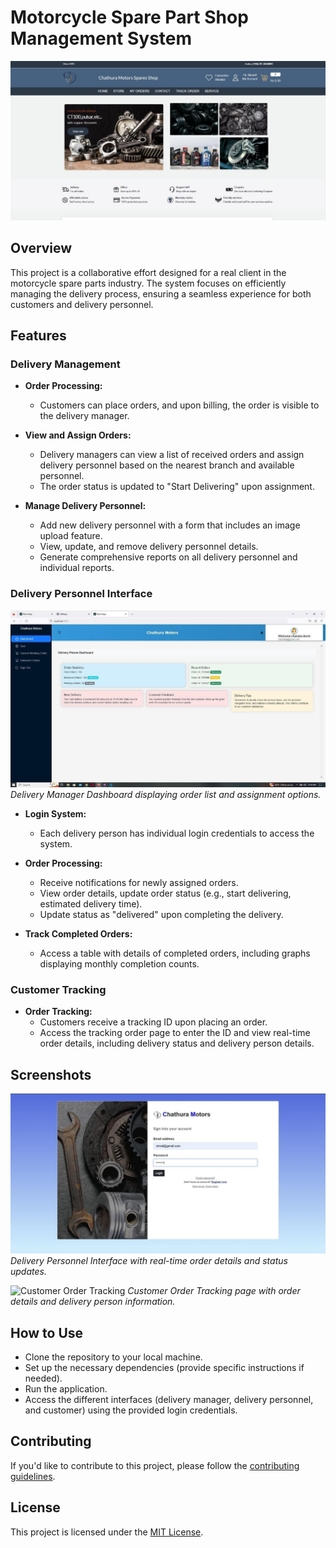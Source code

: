 # Motorcycle Spare Part Shop Management System

![Home Page](/screenshots/ss_2.jpg)

## Overview

This project is a collaborative effort designed for a real client in the motorcycle spare parts industry. The system focuses on efficiently managing the delivery process, ensuring a seamless experience for both customers and delivery personnel.

## Features

### Delivery Management

- **Order Processing:**
  - Customers can place orders, and upon billing, the order is visible to the delivery manager.

- **View and Assign Orders:**
  - Delivery managers can view a list of received orders and assign delivery personnel based on the nearest branch and available personnel.
  - The order status is updated to "Start Delivering" upon assignment.

- **Manage Delivery Personnel:**
  - Add new delivery personnel with a form that includes an image upload feature.
  - View, update, and remove delivery personnel details.
  - Generate comprehensive reports on all delivery personnel and individual reports.

### Delivery Personnel Interface

![Delivery Manager Dashboard](/screenshots/ss_15.jpg)
*Delivery Manager Dashboard displaying order list and assignment options.*

- **Login System:**
  - Each delivery person has individual login credentials to access the system.

- **Order Processing:**
  - Receive notifications for newly assigned orders.
  - View order details, update order status (e.g., start delivering, estimated delivery time).
  - Update status as "delivered" upon completing the delivery.

- **Track Completed Orders:**
  - Access a table with details of completed orders, including graphs displaying monthly completion counts.

### Customer Tracking

- **Order Tracking:**
  - Customers receive a tracking ID upon placing an order.
  - Access the tracking order page to enter the ID and view real-time order details, including delivery status and delivery person details.

## Screenshots



![Delivery Personnel Interface](/screenshots/ss_1.jpg)
*Delivery Personnel Interface with real-time order details and status updates.*

![Customer Order Tracking](/screenshots/customer_order_tracking.png)
*Customer Order Tracking page with order details and delivery person information.*

## How to Use

- Clone the repository to your local machine.
- Set up the necessary dependencies (provide specific instructions if needed).
- Run the application.
- Access the different interfaces (delivery manager, delivery personnel, and customer) using the provided login credentials.

## Contributing

If you'd like to contribute to this project, please follow the [contributing guidelines](CONTRIBUTING.md).

## License

This project is licensed under the [MIT License](LICENSE).

